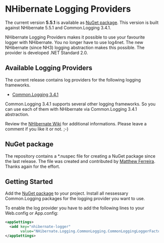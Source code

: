 # NHibernate Logging Providers

The current version **5.5.1** is available as [NuGet package](http://nuget.org/packages/NHibernate.Logging/).
This version is built against NHibernate 5.5.1 and Common.Logging 3.4.1.

NHibernate Logging Providers makes it possible to use your favourite logger with NHibernate. 
You no longer have to use log4net. The new NHibernate (since NH3) logging abstraction makes 
this possible. The provider is developed .NET Standard 2.0.

## Available Logging Providers

The current release contains log providers for the following logging frameworks.

* [Common.Logging 3.4.1](https://github.com/net-commons/common-logging)

Common.Logging 3.4.1 supports several other logging frameworks. So you can use
each of them with NHibernate via Common.Logging 3.4.1 abstraction.

Review the [NHibernate Wiki](http://nhibernate.info/doc/howto/various/using-nlog-via-common-logging-with-nhibernate.html) for additional informations. Please leave a comment if you 
like it or not. ;-)

## NuGet package

The repository contains a *.nuspec file for creating a NuGet package since the last release. 
The file was created and contributed by [Matthew Ferreira](https://nuget.org/packages?q=Matthew%20Ferreira). 
Thanks again for the effort.

## Getting Started

Add the [NuGet package](http://nuget.org/packages/NHibernate.Logging/) to your project. Install
all nessessary Common.Logging packages for the logging provider you want to use.

To enable the log provider you have to add the following lines to your Web.config or App.config:

```xml
<appSettings>
  <add key="nhibernate-logger" 
       value="NHibernate.Logging.CommonLogging.CommonLoggingLoggerFactory, NHibernate.Logging.CommonLogging"/>
</appSettings>
```
